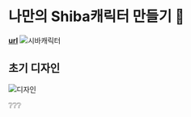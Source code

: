 # 나만의 Shiba캐릭터 만들기 🐶
**[url](https://d-sup.github.io/Nemo-Nemo-Contest/)**
![시바캐릭터](https://user-images.githubusercontent.com/96939334/225199752-9fc4dfe1-aa36-4e2d-bd8a-7d5189cea2fd.gif)

## 초기 디자인 
![디자인](https://user-images.githubusercontent.com/96939334/225199806-7ebdde0e-5147-49cd-a686-90026d518ad6.jpg)

❔❔❔
